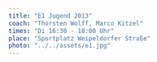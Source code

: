 ```yaml
---
title: "E1 Jugend 2013"
coach: "Thorsten Wolff, Marco Kitzel"
times: "Di 16:30 - 18:00 Uhr"
place: "Sportplatz Weipeldorfer Straße"
photo: "../../assets/e1.jpg"
---
```

